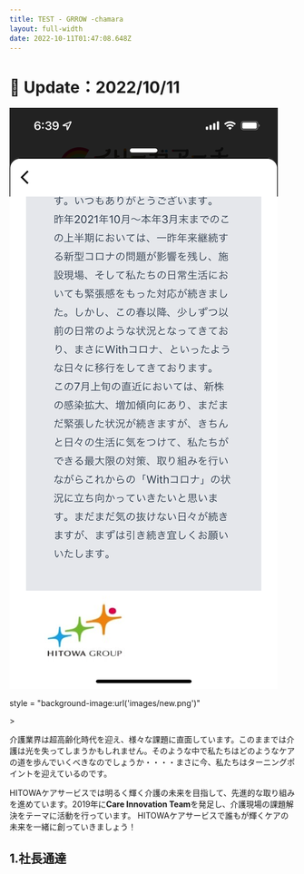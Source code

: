 ```yaml
---
title: TEST - GRROW -chamara
layout: full-width
date: 2022-10-11T01:47:08.648Z
---
```

###### <h1 class="black-600 text-right text-xs"> 🔄 Update：2022/10/11</h1>

![](images/img_5655.png)

<div class="w-full h-screen bg-no-repeat bg-center bg-contain"

style = "background-image:url('images/new.png')"

\></div>

介護業界は超高齢化時代を迎え、様々な課題に直面しています。このままでは介護は光を失ってしまうかもしれません。そのような中で私たちはどのようなケアの道を歩んでいくべきなのでしょうか・・・・まさに今、私たちはターニングポイントを迎えているのです。

HITOWAケアサービスでは明るく輝く介護の未来を目指して、先進的な取り組みを進めています。2019年に**Care Innovation Team**を発足し、介護現場の課題解決をテーマに活動を行っています。 HITOWAケアサービスで誰もが輝くケアの未来を一緒に創っていきましょう！

<div class="bg-blue-300 bg-opacity-50 p-2 w-full h-full"> <h2 class="text-black-600 text-left text-base font-bold">1.社長通達</h2>